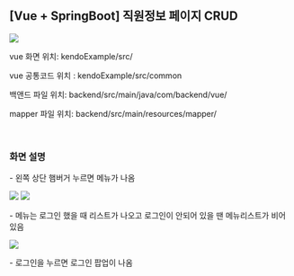 <h2>[Vue + SpringBoot] 직원정보 페이지 CRUD</h2>
<img src="https://github.com/sls0263/Vue-SpringBoot-CRUD/assets/107562213/7e343352-149f-4d5b-b956-82c89d8732c6">
<p>vue 화면 위치: kendoExample/src/</p>
<p>vue 공통코드 위치 : kendoExample/src/common</p>
<p>백앤드 파일 위치: backend/src/main/java/com/backend/vue/</p>
<p>mapper 파일 위치: backend/src/main/resources/mapper/</p>
<br/>
<h3>화면 설명</h3>
<p>- 왼쪽 상단 햄버거 누르면 메뉴가 나옴</p>
<img src="https://github.com/sls0263/Vue-SpringBoot-CRUD/assets/107562213/2a3d02c0-6a53-47bd-9e6a-135a9ccfe716">
<img src="https://github.com/sls0263/Vue-SpringBoot-CRUD/assets/107562213/82429b46-e6f9-4579-b441-1a194bd7adca">
<p>- 메뉴는 로그인 했을 때 리스트가 나오고 로그인이 안되어 있을 땐 메뉴리스트가 비어있음</p>
<img src="https://github.com/sls0263/Vue-SpringBoot-CRUD/assets/107562213/11c1a001-91a3-4e7e-af98-2836e12289da">
<p>- 로그인을 누르면 로그인 팝업이 나옴</p>

